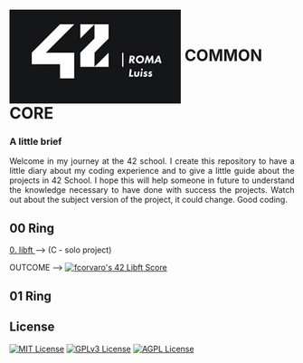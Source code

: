 # <img align="center" src="https://github.com/f-corvaro/42.common_core/blob/main/42 Roma Luiss.jpeg"> **COMMON CORE**


### A little brief
<p align="justify"> Welcome in my journey at the 42 school. I create this repository to have a little diary about my coding experience and to give a little guide about the projects in 42 School. I hope this will help someone in future to understand the knowledge necessary to have done with success the projects. Watch out about the subject version of the project, it could change. Good coding.
</p>

## 00 Ring

[0️. libft ](https://github.com/f-corvaro/42.common_core/tree/main/libft) --> (C - solo project)

OUTCOME --> [![fcorvaro's 42 Libft Score](https://badge42.vercel.app/api/v2/clftrr31n000608jvhnng5zld/project/3049229)](https://github.com/JaeSeoKim/badge42)

## 01 Ring

## License

[![MIT License](https://img.shields.io/badge/License-MIT-green.svg)](https://choosealicense.com/licenses/mit/)
[![GPLv3 License](https://img.shields.io/badge/License-GPL%20v3-yellow.svg)](https://opensource.org/licenses/)
[![AGPL License](https://img.shields.io/badge/license-AGPL-blue.svg)](http://www.gnu.org/licenses/agpl-3.0)
